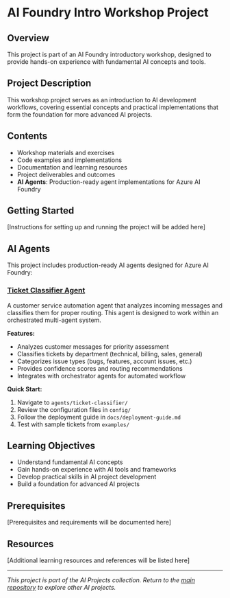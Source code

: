 # AI Foundry Intro Workshop Project

## Overview
This project is part of an AI Foundry introductory workshop, designed to provide hands-on experience with fundamental AI concepts and tools.

## Project Description
This workshop project serves as an introduction to AI development workflows, covering essential concepts and practical implementations that form the foundation for more advanced AI projects.

## Contents
- Workshop materials and exercises
- Code examples and implementations
- Documentation and learning resources
- Project deliverables and outcomes
- **AI Agents**: Production-ready agent implementations for Azure AI Foundry

## Getting Started
[Instructions for setting up and running the project will be added here]

## AI Agents

This project includes production-ready AI agents designed for Azure AI Foundry:

### [Ticket Classifier Agent](./agents/ticket-classifier/)
A customer service automation agent that analyzes incoming messages and classifies them for proper routing. This agent is designed to work within an orchestrated multi-agent system.

**Features:**
- Analyzes customer messages for priority assessment
- Classifies tickets by department (technical, billing, sales, general)
- Categorizes issue types (bugs, features, account issues, etc.)
- Provides confidence scores and routing recommendations
- Integrates with orchestrator agents for automated workflow

**Quick Start:**
1. Navigate to `agents/ticket-classifier/`
2. Review the configuration files in `config/`
3. Follow the deployment guide in `docs/deployment-guide.md`
4. Test with sample tickets from `examples/`

## Learning Objectives
- Understand fundamental AI concepts
- Gain hands-on experience with AI tools and frameworks
- Develop practical skills in AI project development
- Build a foundation for advanced AI projects

## Prerequisites
[Prerequisites and requirements will be documented here]

## Resources
[Additional learning resources and references will be listed here]

---
*This project is part of the AI Projects collection. Return to the [main repository](../README.md) to explore other AI projects.*